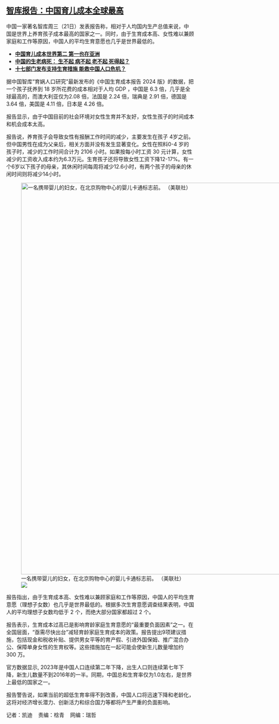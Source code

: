 <!--1708534800000-->
[智库报告：中国育儿成本全球最高](https://www.rfa.org/mandarin/yataibaodao/shehui/kw-02212024115624.html)
------

<p>中国一家著名智库周三（21日）发表报告称，相对于人均国内生产总值来说，中国是世界上养育孩子成本最高的国家之一。同时，由于生育成本高、女性难以兼顾家庭和工作等原因，中国人的平均生育意愿也几乎是世界最低的。</p><ul><li><a href="https://www.rfa.org/mandarin/Xinwen/9-05012023192216.html"><strong>中国育儿成本世界第二 第一也在亚洲</strong></a></li><li><strong><a href="https://www.rfa.org/mandarin/zhuanlan/fuyouluntan/women-08312018151731.html">中国的生老病死： 生不起 病不起 老不起 死得起？</a></strong></li><li><strong><a href="https://www.rfa.org/mandarin/yataibaodao/huanjing/cm-08162022120937.html">十七部门发布支持生育措施 能救中国人口危机？</a></strong></li></ul><p>据中国智库“育娲人口研究”最新发布的《中国生育成本报告 2024 版》的数据，把一个孩子抚养到 18 岁所花费的成本相对于人均 GDP ，中国是 6.3 倍，几乎是全球最高的，而澳大利亚仅为2.08 倍，法国是 2.24 倍，瑞典是 2.91 倍，德国是3.64 倍，美国是 4.11 倍，日本是 4.26 倍。</p><p>报告显示，由于中国目前的社会环境对女性生育并不友好，女性生孩子的时间成本和机会成本太高。</p><p>报告说，养育孩子会导致女性有报酬工作时间的减少，主要发生在孩子 4岁之前。但中国男性在成为父亲后，相关方面并没有发生显著变化。女性在照料0-4 岁的孩子时，减少的工作时间合计为 2106 小时。如果按每小时工资 30 元计算，女性减少的工资收入成本约为6.3万元。生育孩子还将导致女性工资下降12-17%。有一个6岁以下孩子的母亲，其休闲时间每周将减少12.6小时，有两个孩子的母亲的休闲时间则将减少14小时。</p><p><figure class="image-richtext image-inline captioned" style="width:1500px;"><img alt="一名携带婴儿的妇女，在北京购物中心的婴儿卡通标志前。 （美联社）" height="1050" src="https://www.rfa.org/mandarin/yataibaodao/shehui/kw-02212024115624.html/ap560841217026.jpg/@@images/145ff14b-9559-42e2-905b-1542c5a2923c.jpeg" title="ap560841217026.jpg" width="1500"/><figcaption class="image-caption">一名携带婴儿的妇女，在北京购物中心的婴儿卡通标志前。 （美联社）</figcaption><small></small><div id="zoomattribute"><a data-caption="一名携带婴儿的妇女，在北京购物中心的婴儿卡通标志前。 （美联社）" data-fancybox="" href="https://www.rfa.org/mandarin/yataibaodao/shehui/kw-02212024115624.html/ap560841217026.jpg" id="single_image" title="一名携带婴儿的妇女，在北京购物中心的婴儿卡通标志前。 （美联社）"><img src="/++plone++rfa-resources/img/icon-zoom.png"/></a></div></figure></p><p>报告指出，由于生育成本高、女性难以兼顾家庭和工作等原因，中国人的平均生育意愿（理想子女数）也几乎是世界最低的。根据多次生育意愿调查结果表明，中国人的平均理想子女数均低于 2 个，而绝大部分国家都超过 2 个。</p><p>报告表示，生育成本过高已是影响育龄家庭生育意愿的“最重要负面因素”之一。在全国层面，“亟需尽快出台”减轻育龄家庭生育成本的政策。报告提出9项建议措施，包括现金和税收补贴、提供男女平等的育产假、引进外国保姆、推广混合办公、保障单身女性的生育权等。这些措施加在一起可能会使新生儿数量增加约 300 万。</p><p>官方数据显示, 2023年是中国人口连续第二年下降，出生人口则连续第七年下降，新生儿数量不到2016年的一半。同期，中国总和生育率仅为1.0左右，是世界上最低的国家之一。</p><p>报告警告说，如果当前的超低生育率得不到改善，中国人口将迅速下降和老龄化，这将对经济增长潜力、创新活力和综合国力等都将产生严重的负面影响。</p><p>记者：凯迪    责编：梒青    网编：瑞哲</p>
